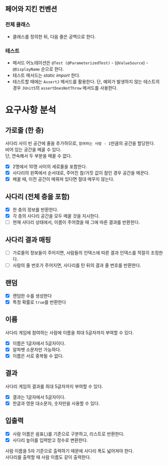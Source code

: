 ## 페어와 지킨 컨벤션
### 전체 클래스
- 클래스를 정의한 뒤, 다음 줄은 공백으로 한다.
### 테스트
- 메서드 어노테이션은 `@Test (@ParameterizedTest)` - (`@ValueSource`) - `@DisplayName` 순으로 한다.
- 테스트 메서드는 _static import_ 한다.
- 테스트할 때에는 `AssertJ` 메서드를 활용한다. 단, 예외가 발생하지 않는 테스트의 경우 `JUnit5`의 `assertDoesNotThrow` 메서드를 사용한다.

# 요구사항 분석

## 가로줄 (한 층)

사다리 사이 빈 공간에 줄을 추가하므로, `참여하는 사람 - 1`만큼의 공간을 할당한다.  
비어 있는 공간을 메꿀 수 있다.  
단, 연속해서 두 부분을 메꿀 수 없다.

- [x] 2명에서 10명 사이의 세로줄을 포함한다.
- [x] 사다리의 왼쪽에서 순서대로, 주어진 참/거짓 값이 참인 경우 공간을 메꾼다.
- [x] 메꿀 때, 이전 공간이 메꿔져 있다면 절대 메꾸지 않는다.

## 사다리 (전체 층을 포함)
- [x] 한 층의 정보를 반환한다.
- [x] 각 층의 사다리 공간을 모두 메꿀 것을 지시한다.
- [ ] 현재 사다리 상태에서, 이름이 주어졌을 때 그에 따른 결과를 반환한다.

## 사다리 결과 매핑

- [ ] 가로줄의 정보들이 주어지면, 사람들의 인덱스에 따른 결과 인덱스를 적절히 조정한다.
- [ ] 사람의 줄 번호가 주어지면, 사다리를 탄 뒤의 결과 줄 번호를 반환한다.

## 랜덤

- [x] 랜덤한 수를 생성한다
- [x] 특정 확률로 `true`를 반환한다

## 이름

사다리 게임에 참여하는 사람에 이름을 최대 5글자까지 부여할 수 있다.

- [x] 이름은 1글자에서 5글자이다.
- [x] 알파벳 소문자만 가능하다.
- [x] 이름은 서로 중복될 수 없다.

## 결과

사다리 게임의 결과를 최대 5글자까지 부여할 수 있다.

- [x] 결과는 1글자에서 5글자이다.
- [x] 한글과 영문 대소문자, 숫자만을 사용할 수 있다.

## 입출력
- [x] 사람 이름은 쉼표(,)를 기준으로 구분하고, 리스트로 반환한다.
- [x] 사다리 높이를 입력받고 정수로 변환한다.

사람 이름을 5자 기준으로 출력하기 때문에 사다리 폭도 넓어져야 한다.  
사다리를 출력할 때 사람 이름도 같이 출력한다. 
